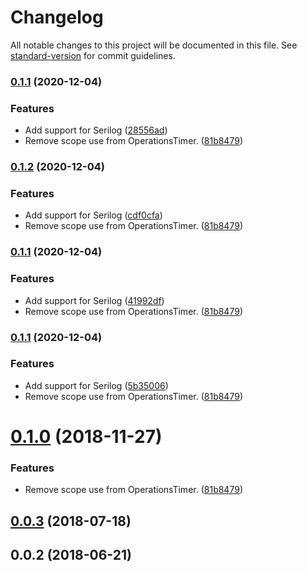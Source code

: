 # Changelog

All notable changes to this project will be documented in this file. See [standard-version](https://github.com/conventional-changelog/standard-version) for commit guidelines.

### [0.1.1](https://github.com/derekgreer/chronicle/compare/v0.0.3...v0.1.1) (2020-12-04)


### Features

* Add support for Serilog ([28556ad](https://github.com/derekgreer/chronicle/commit/28556ad390cc8d877c34117a3895e83e83727ddb))
* Remove scope use from OperationsTimer. ([81b8479](https://github.com/derekgreer/chronicle/commit/81b847931625672e79f28d41c97d899f48856c17))

### [0.1.2](https://github.com/derekgreer/chronicle/compare/v0.0.3...v0.1.2) (2020-12-04)


### Features

* Add support for Serilog ([cdf0cfa](https://github.com/derekgreer/chronicle/commit/cdf0cfaf0f9d269860fbebd26b3f9a4abb6a33f1))
* Remove scope use from OperationsTimer. ([81b8479](https://github.com/derekgreer/chronicle/commit/81b847931625672e79f28d41c97d899f48856c17))

### [0.1.1](https://github.com/derekgreer/chronicle/compare/v0.0.3...v0.1.1) (2020-12-04)


### Features

* Add support for Serilog ([41992df](https://github.com/derekgreer/chronicle/commit/41992df19e179f32729e232a1697e03ccc0e5d64))
* Remove scope use from OperationsTimer. ([81b8479](https://github.com/derekgreer/chronicle/commit/81b847931625672e79f28d41c97d899f48856c17))

### [0.1.1](https://github.com/derekgreer/chronicle/compare/v0.0.3...v0.1.1) (2020-12-04)


### Features

* Add support for Serilog ([5b35006](https://github.com/derekgreer/chronicle/commit/5b35006e32f5e70edd942fb3b1d548905ae216a9))
* Remove scope use from OperationsTimer. ([81b8479](https://github.com/derekgreer/chronicle/commit/81b847931625672e79f28d41c97d899f48856c17))

<a name="0.1.0"></a>
# [0.1.0](https://github.com/derekgreer/chronicle/compare/v0.0.3...v0.1.0) (2018-11-27)


### Features

* Remove scope use from OperationsTimer. ([81b8479](https://github.com/derekgreer/chronicle/commit/81b8479))



<a name="0.0.3"></a>
## [0.0.3](https://github.com/derekgreer/chronicle/compare/v0.0.2...v0.0.3) (2018-07-18)



<a name="0.0.2"></a>
## 0.0.2 (2018-06-21)
